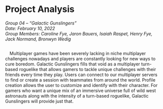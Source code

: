 
# Project Analysis

_Group 04 – “Galactic Gunslingers”\
Date: February 10, 2022\
Group Members: Caroline Fye, Jaron Bauers, Isaiah Raspet, Henry Fye, Jack Normand, Bronwyn Wedig_
## 

&emsp;Multiplayer games have been severely lacking in niche multiplayer challenges nowadays and players are constantly looking for new ways to cure boredom. Galactic Gunslingers fills that void as a multiplayer turn-based roguelike that allows gamers to tackle unique challenges with their friends every time they play. Users can connect to our multiplayer servers to find or create a session with teammates from around the world. Profile creation allows the user to customize and identify with their character. For gamers who want a unique mix of an immersive universe full of wild west astronauts along with the intensity of a turn-based roguelike, Galactic Gunslingers will provide just that.

